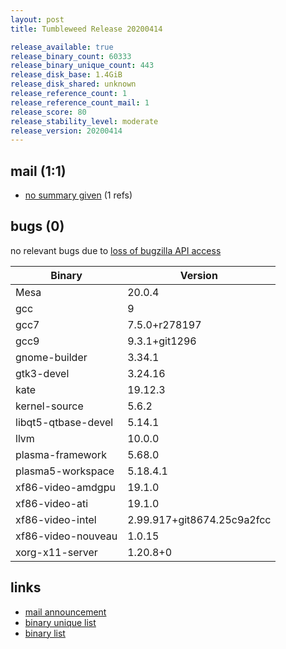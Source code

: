 ```yaml
---
layout: post
title: Tumbleweed Release 20200414

release_available: true
release_binary_count: 60333
release_binary_unique_count: 443
release_disk_base: 1.4GiB
release_disk_shared: unknown
release_reference_count: 1
release_reference_count_mail: 1
release_score: 80
release_stability_level: moderate
release_version: 20200414
---
```


## mail (1:1)

- [no summary given](https://lists.opensuse.org/opensuse-factory/2020-04/msg00344.html) (1 refs)

## bugs (0)

<!--more-->

no relevant bugs due to [loss of bugzilla API access](https://bugzilla.opensuse.org/show_bug.cgi?id=1157722)

Binary | Version
--- | ---
Mesa | 20.0.4
gcc | 9
gcc7 | 7.5.0+r278197
gcc9 | 9.3.1+git1296
gnome-builder | 3.34.1
gtk3-devel | 3.24.16
kate | 19.12.3
kernel-source | 5.6.2
libqt5-qtbase-devel | 5.14.1
llvm | 10.0.0
plasma-framework | 5.68.0
plasma5-workspace | 5.18.4.1
xf86-video-amdgpu | 19.1.0
xf86-video-ati | 19.1.0
xf86-video-intel | 2.99.917+git8674.25c9a2fcc
xf86-video-nouveau | 1.0.15
xorg-x11-server | 1.20.8+0

## links

- [mail announcement](https://lists.opensuse.org/opensuse-factory/2020-04/msg00274.html)
- [binary unique list](http://download.opensuse.org/history/20200414/rpm.unique.list)
- [binary list](http://download.opensuse.org/history/20200414/rpm.list)
